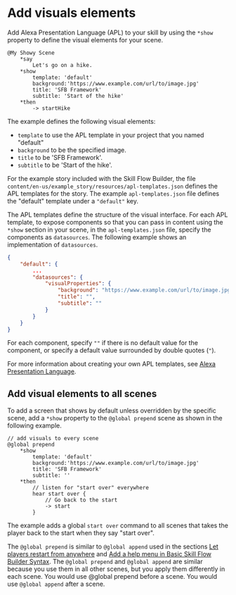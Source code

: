 # Add visuals elements

Add Alexa Presentation Language (APL) to your skill by using the `*show`
property to define the visual elements for your scene.

```
@My Showy Scene
    *say
        Let's go on a hike.
    *show
        template: 'default'
        background:'https://www.example.com/url/to/image.jpg'
        title: 'SFB Framework'
        subtitle: 'Start of the hike'
    *then
        -> startHike
```

The example defines the following visual elements:

- `template` to use the APL template in your project that you named "default"
- `background` to be the specified image.
- `title` to be 'SFB Framework'.
- `subtitle` to be 'Start of the hike'.

For the example story included with the Skill Flow Builder, the file
`content/en-us/example_story/resources/apl-templates.json` defines the APL
templates for the story. The example `apl-templates.json` file defines the
"default" template under a `"default"` key.

The APL templates define the structure of the visual interface. For each APL
template, to expose components so that you can pass in content using the `*show`
section in your scene, in the `apl-templates.json` file, specify the components
as `datasources`. The following example shows an implementation of `datasources`.

```json
{
    "default": {
        ...
        "datasources": {
            "visualProperties": {
                "background": "https://www.example.com/url/to/image.jpg",
                "title": "",
                "subtitle": ""
            }
        }
    }
}
```

For each component, specify `""` if there is no default value for the component,
or specify a default value surrounded by double quotes (`"`).

For more information about creating your own APL templates, see
[Alexa Presentation Language](https://developer.amazon.com/en-US/docs/alexa/alexa-presentation-language/understand-apl.html).

## Add visual elements to all scenes

To add a screen that shows by default unless overridden by the specific scene,
add a `*show` property to the `@global prepend` scene as shown in the following example.

```
// add visuals to every scene
@global prepend
    *show
        template: 'default'
        background:'https://www.example.com/url/to/image.jpg'
        title: 'SFB Framework'
        subtitle: ''
    *then
        // listen for "start over" everywhere
        hear start over {
            // Go back to the start
            -> start
        }
```

The example adds a global `start over` command to all scenes that takes the
player back to the start when they say "start over".

The `@global prepend` is similar to `@global append` used in the sections
[Let players restart from anywhere](../basic-skill-flow-builder-syntax/README.md#let-users-restart-from-anywhere)
and [Add a help menu in Basic Skill Flow Builder Syntax](../basic-skill-flow-builder-syntax/README.md#add-a-help-menu).
The `@global prepend` and `@global append` are similar because you use them in
all other scenes, but you apply them differently in each scene. You would use
@global prepend before a scene. You would use `@global append` after a scene.
